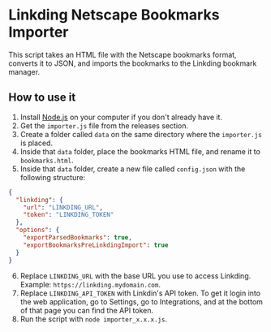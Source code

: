 # Linkding Netscape Bookmarks Importer
This script takes an HTML file with the Netscape bookmarks format, converts it to JSON, and imports the bookmarks to the Linkding bookmark manager.

## How to use it
1. Install [Node.js](https://nodejs.org) on your computer if you don't already have it.
2. Get the ``importer.js`` file from the releases section.
3. Create a folder called ``data`` on the same directory where the ``importer.js`` is placed.
4. Inside that ``data`` folder, place the bookmarks HTML file, and rename it to ``bookmarks.html``.
5. Inside that ``data`` folder, create a new file called ``config.json`` with the following structure:
```json
{
  "linkding": {
    "url": "LINKDING_URL",
    "token": "LINKDING_TOKEN"
  },
  "options": {
    "exportParsedBookmarks": true,
    "exportBookmarksPreLinkdingImport": true
  }
}
```
6. Replace ``LINKDING_URL`` with the base URL you use to access Linkding. Example: ``https://linkding.mydomain.com``.
7. Replace ``LINKDING_API_TOKEN`` with Linkdin's API token. To get it login into the web application, go to Settings, go to Integrations, and at the bottom of that page you can find the API token.
8. Run the script with ``node importer_x.x.x.js``.
